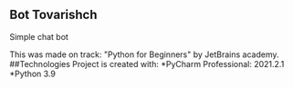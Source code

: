 ## Bot Tovarishch
Simple chat bot

This was made on track: "Python for Beginners" by JetBrains academy.
##Technologies
Project is created with:
*PyCharm Professional: 2021.2.1
*Python 3.9
